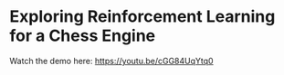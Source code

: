 # Exploring Reinforcement Learning for a Chess Engine

Watch the demo here: https://youtu.be/cGG84UqYtq0
